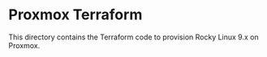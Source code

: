 # Proxmox Terraform

This directory contains the Terraform code to provision Rocky Linux 9.x on Proxmox.

